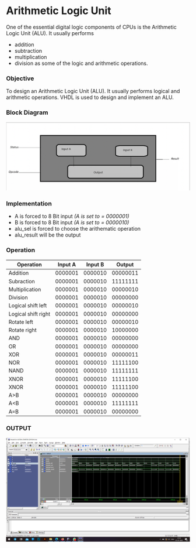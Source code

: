 # Arithmetic Logic Unit
One of the essential digital logic components of CPUs is the Arithmetic Logic Unit (ALU). It usually performs 
- addition
- subtraction
- multiplication
- division 
as some of the logic and arithmetic operations.

### Objective
To design an Arithmetic Logic Unit (ALU). It usually performs logical and arithmetic operations. VHDL is used to design and implement an ALU.

### Block Diagram
![](https://github.com/Kanishk-K-U/ALU/blob/main/block.png)

### Implementation 
- A is forced to 8 Bit input _(A is set to = 0000001)_
- B is forced to 8 Bit input _(A is set to = 0000010)_
- alu_sel is forced to choose the arithematic operation 
- alu_result will be the output

### Operation
                    
 Operation    |    Input A    |   Input B   |   Output
------------- | ------------- | ----------- | ---------
Addition  | 0000001 | 0000010 | 00000011
Subraction  | 0000001 | 0000010 | 11111111
Multiplication  | 0000001 | 0000010 | 00000010
Division  | 0000001 | 0000010 | 00000000
Logical shift left  | 0000001 | 0000010 | 00000010
Logical shift right  | 0000001 | 0000010 | 00000000
Rotate left  | 0000001 | 0000010 | 00000010
Rotate right  | 0000001 | 0000010 | 10000000
AND   | 0000001 | 0000010 | 00000000
OR  |  0000001 | 0000010 | 00000000
XOR  |  0000001 | 0000010 | 00000011
NOR  |  0000001 | 0000010 | 11111100
NAND  |  0000001 | 0000010 | 11111111
XNOR  |  0000001 | 0000010 | 11111100
XNOR  |  0000001 | 0000010 | 11111100
A>B |  0000001 | 0000010 | 00000000
A<B |  0000001 | 0000010 | 11111111
A=B |  0000001 | 0000010 | 00000000

### OUTPUT
![](https://github.com/Kanishk-K-U/ALU/blob/main/OP.png)





